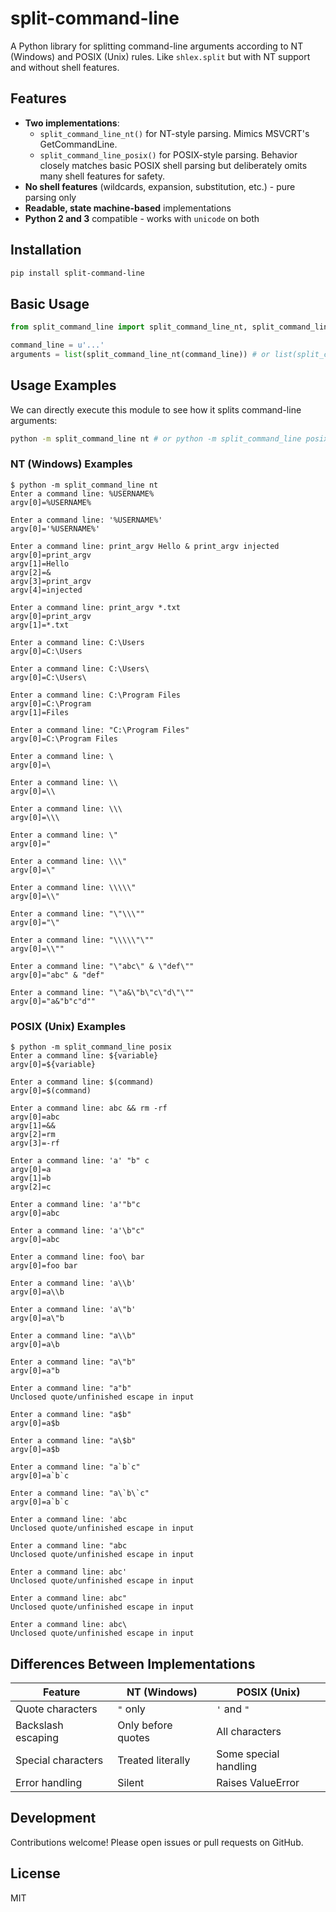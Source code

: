 # split-command-line

A Python library for splitting command-line arguments according to NT (Windows) and POSIX (Unix) rules. Like `shlex.split` but with NT support and without shell features.

## Features

- **Two implementations**:
  - `split_command_line_nt()` for NT-style parsing. Mimics MSVCRT's GetCommandLine.
  - `split_command_line_posix()` for POSIX-style parsing. Behavior closely matches basic POSIX shell parsing but deliberately omits many shell features for safety.
- **No shell features** (wildcards, expansion, substitution, etc.) - pure parsing only
- **Readable, state machine-based** implementations
- **Python 2 and 3** compatible - works with `unicode` on both

## Installation

```bash
pip install split-command-line
```

## Basic Usage

```python
from split_command_line import split_command_line_nt, split_command_line_posix

command_line = u'...'
arguments = list(split_command_line_nt(command_line)) # or list(split_command_line_posix(command_line))
```

## Usage Examples

We can directly execute this module to see how it splits command-line arguments:

```bash
python -m split_command_line nt # or python -m split_command_line posix
```

### NT (Windows) Examples

```
$ python -m split_command_line nt
Enter a command line: %USERNAME%
argv[0]=%USERNAME%

Enter a command line: '%USERNAME%'
argv[0]='%USERNAME%'

Enter a command line: print_argv Hello & print_argv injected
argv[0]=print_argv
argv[1]=Hello
argv[2]=&
argv[3]=print_argv
argv[4]=injected

Enter a command line: print_argv *.txt
argv[0]=print_argv
argv[1]=*.txt

Enter a command line: C:\Users
argv[0]=C:\Users

Enter a command line: C:\Users\
argv[0]=C:\Users\

Enter a command line: C:\Program Files
argv[0]=C:\Program
argv[1]=Files

Enter a command line: "C:\Program Files"
argv[0]=C:\Program Files

Enter a command line: \
argv[0]=\

Enter a command line: \\
argv[0]=\\

Enter a command line: \\\
argv[0]=\\\

Enter a command line: \"
argv[0]="

Enter a command line: \\\"
argv[0]=\"

Enter a command line: \\\\\"
argv[0]=\\"

Enter a command line: "\"\\\""
argv[0]="\"

Enter a command line: "\\\\\"\""
argv[0]=\\""

Enter a command line: "\"abc\" & \"def\""
argv[0]="abc" & "def"

Enter a command line: "\"a&\"b\"c\"d\"\""
argv[0]="a&"b"c"d""
```

### POSIX (Unix) Examples

```
$ python -m split_command_line posix
Enter a command line: ${variable}
argv[0]=${variable}

Enter a command line: $(command)
argv[0]=$(command)

Enter a command line: abc && rm -rf
argv[0]=abc
argv[1]=&&
argv[2]=rm
argv[3]=-rf

Enter a command line: 'a' "b" c
argv[0]=a
argv[1]=b
argv[2]=c

Enter a command line: 'a'"b"c
argv[0]=abc

Enter a command line: 'a'\b"c"
argv[0]=abc

Enter a command line: foo\ bar
argv[0]=foo bar

Enter a command line: 'a\\b'
argv[0]=a\\b

Enter a command line: 'a\"b'
argv[0]=a\"b

Enter a command line: "a\\b"
argv[0]=a\b

Enter a command line: "a\"b"
argv[0]=a"b

Enter a command line: "a"b"
Unclosed quote/unfinished escape in input

Enter a command line: "a$b"
argv[0]=a$b

Enter a command line: "a\$b"
argv[0]=a$b

Enter a command line: "a`b`c"
argv[0]=a`b`c

Enter a command line: "a\`b\`c"
argv[0]=a`b`c

Enter a command line: 'abc
Unclosed quote/unfinished escape in input

Enter a command line: "abc
Unclosed quote/unfinished escape in input

Enter a command line: abc'
Unclosed quote/unfinished escape in input

Enter a command line: abc"
Unclosed quote/unfinished escape in input

Enter a command line: abc\
Unclosed quote/unfinished escape in input
```

## Differences Between Implementations

| Feature                | NT (Windows) | POSIX (Unix) |
|------------------------|--------------|--------------|
| Quote characters       | `"` only     | `'` and `"`  |
| Backslash escaping     | Only before quotes | All characters |
| Special characters     | Treated literally | Some special handling |
| Error handling         | Silent       | Raises ValueError |

## Development

Contributions welcome! Please open issues or pull requests on GitHub.

## License

MIT